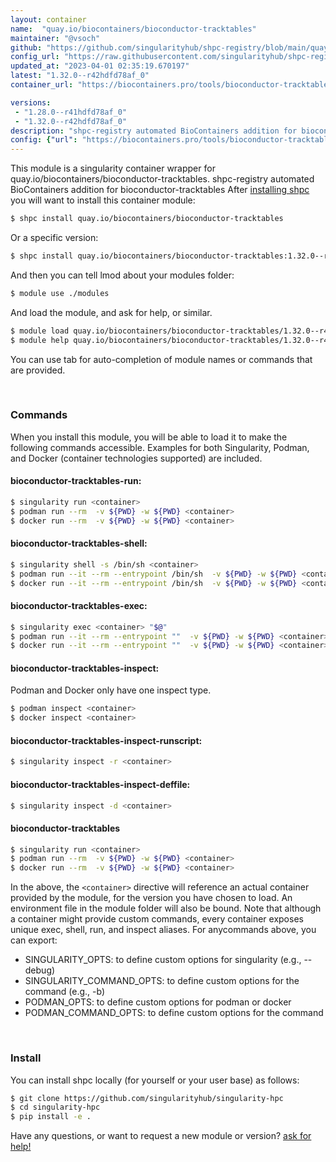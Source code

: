 ```yaml
---
layout: container
name:  "quay.io/biocontainers/bioconductor-tracktables"
maintainer: "@vsoch"
github: "https://github.com/singularityhub/shpc-registry/blob/main/quay.io/biocontainers/bioconductor-tracktables/container.yaml"
config_url: "https://raw.githubusercontent.com/singularityhub/shpc-registry/main/quay.io/biocontainers/bioconductor-tracktables/container.yaml"
updated_at: "2023-04-01 02:35:19.670197"
latest: "1.32.0--r42hdfd78af_0"
container_url: "https://biocontainers.pro/tools/bioconductor-tracktables"

versions:
 - "1.28.0--r41hdfd78af_0"
 - "1.32.0--r42hdfd78af_0"
description: "shpc-registry automated BioContainers addition for bioconductor-tracktables"
config: {"url": "https://biocontainers.pro/tools/bioconductor-tracktables", "maintainer": "@vsoch", "description": "shpc-registry automated BioContainers addition for bioconductor-tracktables", "latest": {"1.32.0--r42hdfd78af_0": "sha256:e67b53db4c7e4c9f253aae7f8f04a25c142aa46fe1e2746167776da05fca5f0d"}, "tags": {"1.28.0--r41hdfd78af_0": "sha256:ed5025a301c6a026d2d9f90f516fe84680ee3620495a93b88a3aac7e9cda4b8f", "1.32.0--r42hdfd78af_0": "sha256:e67b53db4c7e4c9f253aae7f8f04a25c142aa46fe1e2746167776da05fca5f0d"}, "docker": "quay.io/biocontainers/bioconductor-tracktables"}
---
```


This module is a singularity container wrapper for quay.io/biocontainers/bioconductor-tracktables.
shpc-registry automated BioContainers addition for bioconductor-tracktables
After [installing shpc](#install) you will want to install this container module:


```bash
$ shpc install quay.io/biocontainers/bioconductor-tracktables
```

Or a specific version:

```bash
$ shpc install quay.io/biocontainers/bioconductor-tracktables:1.32.0--r42hdfd78af_0
```

And then you can tell lmod about your modules folder:

```bash
$ module use ./modules
```

And load the module, and ask for help, or similar.

```bash
$ module load quay.io/biocontainers/bioconductor-tracktables/1.32.0--r42hdfd78af_0
$ module help quay.io/biocontainers/bioconductor-tracktables/1.32.0--r42hdfd78af_0
```

You can use tab for auto-completion of module names or commands that are provided.

<br>

### Commands

When you install this module, you will be able to load it to make the following commands accessible.
Examples for both Singularity, Podman, and Docker (container technologies supported) are included.

#### bioconductor-tracktables-run:

```bash
$ singularity run <container>
$ podman run --rm  -v ${PWD} -w ${PWD} <container>
$ docker run --rm  -v ${PWD} -w ${PWD} <container>
```

#### bioconductor-tracktables-shell:

```bash
$ singularity shell -s /bin/sh <container>
$ podman run --it --rm --entrypoint /bin/sh  -v ${PWD} -w ${PWD} <container>
$ docker run --it --rm --entrypoint /bin/sh  -v ${PWD} -w ${PWD} <container>
```

#### bioconductor-tracktables-exec:

```bash
$ singularity exec <container> "$@"
$ podman run --it --rm --entrypoint ""  -v ${PWD} -w ${PWD} <container> "$@"
$ docker run --it --rm --entrypoint ""  -v ${PWD} -w ${PWD} <container> "$@"
```

#### bioconductor-tracktables-inspect:

Podman and Docker only have one inspect type.

```bash
$ podman inspect <container>
$ docker inspect <container>
```

#### bioconductor-tracktables-inspect-runscript:

```bash
$ singularity inspect -r <container>
```

#### bioconductor-tracktables-inspect-deffile:

```bash
$ singularity inspect -d <container>
```



#### bioconductor-tracktables

```bash
$ singularity run <container>
$ podman run --rm  -v ${PWD} -w ${PWD} <container>
$ docker run --rm  -v ${PWD} -w ${PWD} <container>
```


In the above, the `<container>` directive will reference an actual container provided
by the module, for the version you have chosen to load. An environment file in the
module folder will also be bound. Note that although a container
might provide custom commands, every container exposes unique exec, shell, run, and
inspect aliases. For anycommands above, you can export:

 - SINGULARITY_OPTS: to define custom options for singularity (e.g., --debug)
 - SINGULARITY_COMMAND_OPTS: to define custom options for the command (e.g., -b)
 - PODMAN_OPTS: to define custom options for podman or docker
 - PODMAN_COMMAND_OPTS: to define custom options for the command

<br>

### Install

You can install shpc locally (for yourself or your user base) as follows:

```bash
$ git clone https://github.com/singularityhub/singularity-hpc
$ cd singularity-hpc
$ pip install -e .
```

Have any questions, or want to request a new module or version? [ask for help!](https://github.com/singularityhub/singularity-hpc/issues)